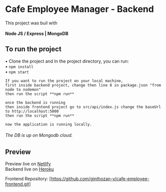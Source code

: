 # Cafe Employee Manager - Backend

This project was buil with <br />  
**Node JS / Express | MongoDB**

## To run the project

• Clone the project and In the project directory, you can run: <br />
• `npm install` <br />
• `npm start`

```
If you want to run the project on your local machine, 
first inside backend project, change then line 8 in package.json "from node to nodemon"
then run the script **npm run**

once the backend is running
then inside frontend project go to src/api/index.js change the baseUrl to http://localhost:5000
then run the script **npm run**

now the application is running locally.
```

###### The DB is up on Mongodb cloud.


## Preview

Preview live on [Netlify](https://calculate-everything.netlify.app/) <br />
Backend live on [Heroku](https://cafe-employee.herokuapp.com/)

Frontend Repository: [https://github.com/ginthozan-v/cafe-employee-frontend.git]